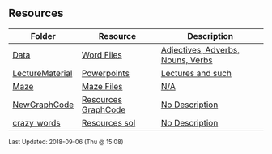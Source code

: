 ## Resources
| Folder | Resource | Description|
 | ------------|------------|------------|
 | [Data](https://github.com/rugbyprof/3013-Algorithms/tree/master/Resources/Data) | [ Word Files ](https://github.com/rugbyprof/3013-Algorithms/tree/master/Resources/Data) | [ Adjectives, Adverbs, Nouns, Verbs](https://github.com/rugbyprof/3013-Algorithms/tree/master/Resources/Data) | [N/A](https://github.com/rugbyprof/3013-Algorithms/tree/master/Resources/Data) |
 | [LectureMaterial](https://github.com/rugbyprof/3013-Algorithms/tree/master/Resources/LectureMaterial) | [ Powerpoints ](https://github.com/rugbyprof/3013-Algorithms/tree/master/Resources/LectureMaterial) | [ Lectures and such](https://github.com/rugbyprof/3013-Algorithms/tree/master/Resources/LectureMaterial) | [N/A](https://github.com/rugbyprof/3013-Algorithms/tree/master/Resources/LectureMaterial) |
 | [Maze](https://github.com/rugbyprof/3013-Algorithms/tree/master/Resources/Maze) | [ Maze Files](https://github.com/rugbyprof/3013-Algorithms/tree/master/Resources/Maze) | [N/A](https://github.com/rugbyprof/3013-Algorithms/tree/master/Resources/Maze) |
 | [NewGraphCode](https://github.com/rugbyprof/3013-Algorithms/tree/master/Resources/NewGraphCode) | [ Resources GraphCode ](https://github.com/rugbyprof/3013-Algorithms/tree/master/Resources/NewGraphCode) | [ No Description](https://github.com/rugbyprof/3013-Algorithms/tree/master/Resources/NewGraphCode) | [N/A](https://github.com/rugbyprof/3013-Algorithms/tree/master/Resources/NewGraphCode) |
 | [crazy_words](https://github.com/rugbyprof/3013-Algorithms/tree/master/Resources/crazy_words) | [ Resources sol ](https://github.com/rugbyprof/3013-Algorithms/tree/master/Resources/crazy_words) | [ No Description](https://github.com/rugbyprof/3013-Algorithms/tree/master/Resources/crazy_words) | [N/A](https://github.com/rugbyprof/3013-Algorithms/tree/master/Resources/crazy_words) |

<sup>Last Updated: 2018-09-06 (Thu @ 15:08)</sup>